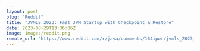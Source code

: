 ```yaml
---
layout: post
blog: "Reddit"
title: "JVMLS 2023: Fast JVM Startup with Checkpoint & Restore"
date: 2023-08-29T13:36:06Z
image: images/reddit.png
remote_url: "https://www.reddit.com/r/java/comments/164ipwn/jvmls_2023_fast_jvm_startup_with_checkpoint/"
---
```


